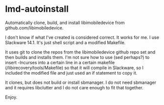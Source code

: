 lmd-autoinstall
===============

Automatically clone, build, and install libimobiledevice from github.com/libimobiledevice.


I don't know if what I've created is considered correct.
It works for me. I use Slackware 14.1.
It's just shell script and a modified Makefile.

It uses git to clone the repos from the libimobiledevice github repo set and then builds and installs them.
I'm not sure how to use (sed perhaps?) to insert -lncurses into a certain line in a certain makefile (/libirecovery/tools/Makefile) so that it will compile in Slackware, so I included 
the modified file and just used an if statement to copy it.

It clones, but does not build or install sbmanager. I do not need sbmanager and it requires libclutter and I do not care enough to fit that together.

Enjoy.
